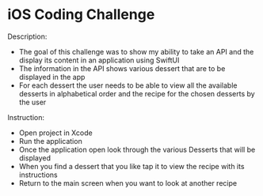# iOS Coding Challenge

Description:
- The goal of this challenge was to show my ability to take an API and the display its content in an application using SwiftUI
- The information in the API shows various dessert that are to be displayed in the app
- For each dessert the user needs to be able to view all the available desserts in alphabetical order and the recipe for the chosen desserts by the user

 Instruction:
 - Open project in Xcode
 - Run the application
 - Once the application open look through the various Desserts that will be displayed
 - When you find a dessert that you like tap it to view the recipe with its instructions
 - Return to the main screen when you want to look at another recipe
